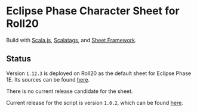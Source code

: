 Eclipse Phase Character Sheet for Roll20
========================================

Build with [Scala.js](https://www.scala-js.org/), [Scalatags](http://www.lihaoyi.com/scalatags/), and [Sheet Framework](https://github.com/Bathtor/sheet-framework).

Status
------

Version `1.12.3` is deployed on Roll20 as the default sheet for Eclipse Phase 1E. 
Its sources can be found [here](https://github.com/Roll20/roll20-character-sheets/tree/master/Eclipse%20Phase%20Alternate).

<!--Current release candidate for the sheet is version `1.11.0`, which can be found [here](https://github.com/Bathtor/roll20-character-sheets/tree/release-candidate/Eclipse%20Phase%20Alternate).//-->
There is no current release candidate for the sheet.

Current release for the script is version `1.0.2`, which can be found [here](https://github.com/Bathtor/EPSheet/releases/tag/script-v1.0.2).
